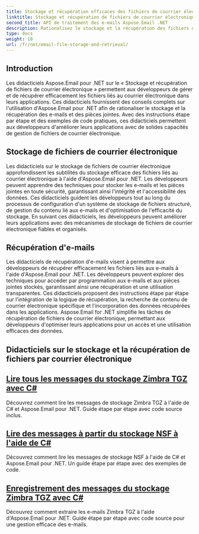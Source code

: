 ```yaml
---
title: Stockage et récupération efficaces des fichiers de courrier électronique
linktitle: Stockage et récupération de fichiers de courrier électronique
second_title: API de traitement des e-mails Aspose.Email .NET
description: Rationalisez le stockage et la récupération des fichiers de courrier électronique à l’aide des didacticiels Aspose.Email pour .NET. Apprenez à gérer et à accéder aux messages électroniques et aux pièces jointes par programmation.
type: docs
weight: 18
url: /fr/net/email-file-storage-and-retrieval/
---
```


## Introduction

Les didacticiels Aspose.Email pour .NET sur le « Stockage et récupération de fichiers de courrier électronique » permettent aux développeurs de gérer et de récupérer efficacement les fichiers liés au courrier électronique dans leurs applications. Ces didacticiels fournissent des conseils complets sur l'utilisation d'Aspose.Email pour .NET afin de rationaliser le stockage et la récupération des e-mails et des pièces jointes. Avec des instructions étape par étape et des exemples de code pratiques, ces didacticiels permettent aux développeurs d'améliorer leurs applications avec de solides capacités de gestion de fichiers de courrier électronique.

## Stockage de fichiers de courrier électronique

Les didacticiels sur le stockage de fichiers de courrier électronique approfondissent les subtilités du stockage efficace des fichiers liés au courrier électronique à l'aide d'Aspose.Email pour .NET. Les développeurs peuvent apprendre des techniques pour stocker les e-mails et les pièces jointes en toute sécurité, garantissant ainsi l'intégrité et l'accessibilité des données. Ces didacticiels guident les développeurs tout au long du processus de configuration d'un système de stockage de fichiers structuré, de gestion du contenu lié aux e-mails et d'optimisation de l'efficacité du stockage. En suivant ces didacticiels, les développeurs peuvent améliorer leurs applications avec des mécanismes de stockage de fichiers de courrier électronique fiables et organisés.

## Récupération d'e-mails

Les didacticiels de récupération d'e-mails visent à permettre aux développeurs de récupérer efficacement les fichiers liés aux e-mails à l'aide d'Aspose.Email pour .NET. Les développeurs peuvent explorer des techniques pour accéder par programmation aux e-mails et aux pièces jointes stockés, garantissant ainsi une récupération et une utilisation transparentes. Ces didacticiels proposent des instructions étape par étape sur l'intégration de la logique de récupération, la recherche de contenu de courrier électronique spécifique et l'incorporation des données récupérées dans les applications. Aspose.Email for .NET simplifie les tâches de récupération de fichiers de courrier électronique, permettant aux développeurs d'optimiser leurs applications pour un accès et une utilisation efficaces des données.

## Didacticiels sur le stockage et la récupération de fichiers par courrier électronique
## [Lire tous les messages du stockage Zimbra TGZ avec C#](./reading-all-messages-from-zimbra-tgz-storage-with-csharp/)
Découvrez comment lire les messages de stockage Zimbra TGZ à l'aide de C# et Aspose.Email pour .NET. Guide étape par étape avec code source inclus.
## [Lire des messages à partir du stockage NSF à l'aide de C#](./reading-messages-from-nsf-storage-using-csharp/)
Découvrez comment lire les messages de stockage NSF à l'aide de C# et Aspose.Email pour .NET. Un guide étape par étape avec des exemples de code.
## [Enregistrement des messages du stockage Zimbra TGZ avec C#](./saving-messages-from-zimbra-tgz-storage-with-csharp/)
Découvrez comment extraire les e-mails Zimbra TGZ à l'aide d'Aspose.Email pour .NET. Guide étape par étape avec code source pour une gestion efficace des e-mails.
